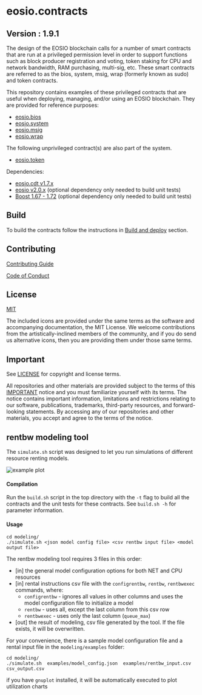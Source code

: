 # eosio.contracts

## Version : 1.9.1

The design of the EOSIO blockchain calls for a number of smart contracts that are run at a privileged permission level in order to support functions such as block producer registration and voting, token staking for CPU and network bandwidth, RAM purchasing, multi-sig, etc.  These smart contracts are referred to as the bios, system, msig, wrap (formerly known as sudo) and token contracts.

This repository contains examples of these privileged contracts that are useful when deploying, managing, and/or using an EOSIO blockchain.  They are provided for reference purposes:

   * [eosio.bios](./contracts/eosio.bios)
   * [eosio.system](./contracts/eosio.system)
   * [eosio.msig](./contracts/eosio.msig)
   * [eosio.wrap](./contracts/eosio.wrap)

The following unprivileged contract(s) are also part of the system.
   * [eosio.token](./contracts/eosio.token)

Dependencies:
* [eosio.cdt v1.7.x](https://github.com/EOSIO/eosio.cdt/releases/tag/v1.7.0)
* [eosio v2.0.x](https://github.com/EOSIO/eos/releases/tag/v2.0.1) (optional dependency only needed to build unit tests)
* [Boost 1.67 - 1.72](https://www.boost.org/users/history/version_1_67_0.html) (optional dependency only needed to build unit tests)

## Build

To build the contracts follow the instructions in [Build and deploy](https://developers.eos.io/manuals/eosio.contracts/latest/build-and-deploy) section.

## Contributing

[Contributing Guide](./CONTRIBUTING.md)

[Code of Conduct](./CONTRIBUTING.md#conduct)

## License

[MIT](./LICENSE)

The included icons are provided under the same terms as the software and accompanying documentation, the MIT License.  We welcome contributions from the artistically-inclined members of the community, and if you do send us alternative icons, then you are providing them under those same terms.

## Important

See [LICENSE](./LICENSE) for copyright and license terms.

All repositories and other materials are provided subject to the terms of this [IMPORTANT](./IMPORTANT.md) notice and you must familiarize yourself with its terms.  The notice contains important information, limitations and restrictions relating to our software, publications, trademarks, third-party resources, and forward-looking statements.  By accessing any of our repositories and other materials, you accept and agree to the terms of the notice.


## rentbw modeling tool

The `simulate.sh` script was designed to let you run simulations of different resource renting models.

![example plot](https://user-images.githubusercontent.com/61709855/94972604-a7862c00-04d7-11eb-8721-3b3aefed07a2.png)

#### Compilation

Run the `build.sh` script in the top directory with the `-t` flag to build all the contracts and the unit tests for these contracts. See `build.sh -h` for parameter information.

#### Usage

```
cd modeling/
./simulate.sh <json model config file> <csv rentbw input file> <model output file>
```
The rentbw modeling tool requires 3 files in this order:
* [in] the general model configuration options for both NET and CPU resources
* [in] rental instructions csv file with the `configrentbw`, `rentbw`, `rentbwexec` commands, where:
   * `configrentbw` - ignores all values in other columns and uses the model configuration file to initialize a model
   * `rentbw` - uses all, except the last column from this csv row
   * `rentbwexec` - uses only the last column (`queue_max`)
* [out] the result of modeling, csv file generated by the tool. If the file exists, it will be overwritten.

For your convenience, there is a sample model configuration file and a rental input file in the `modeling/examples` folder:

```
cd modeling/
./simulate.sh  examples/model_config.json  examples/rentbw_input.csv  csv_output.csv
```

if you have `gnuplot` installed, it will be automatically executed to plot utilization charts
